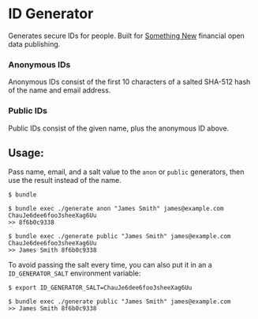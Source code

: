 # ID Generator

Generates secure IDs for people. Built for [Something New](https://somethingnew.org.uk) financial open data publishing.

### Anonymous IDs

Anonymous IDs consist of the first 10 characters of a salted SHA-512 hash of the name and email address.

### Public IDs

Public IDs consist of the given name, plus the anonymous ID above.

## Usage:

Pass name, email, and a salt value to the `anon` or `public` generators, then use the result instead of the name.

```
$ bundle

$ bundle exec ./generate anon "James Smith" james@example.com ChauJe6dee6foo3sheeXag6Uu
>> 8f6b0c9338

$ bundle exec ./generate public "James Smith" james@example.com ChauJe6dee6foo3sheeXag6Uu
>> James Smith 8f6b0c9338
```

To avoid passing the salt every time, you can also put it in an a `ID_GENERATOR_SALT` environment variable:

```
$ export ID_GENERATOR_SALT=ChauJe6dee6foo3sheeXag6Uu

$ bundle exec ./generate public "James Smith" james@example.com
>> James Smith 8f6b0c9338
```
